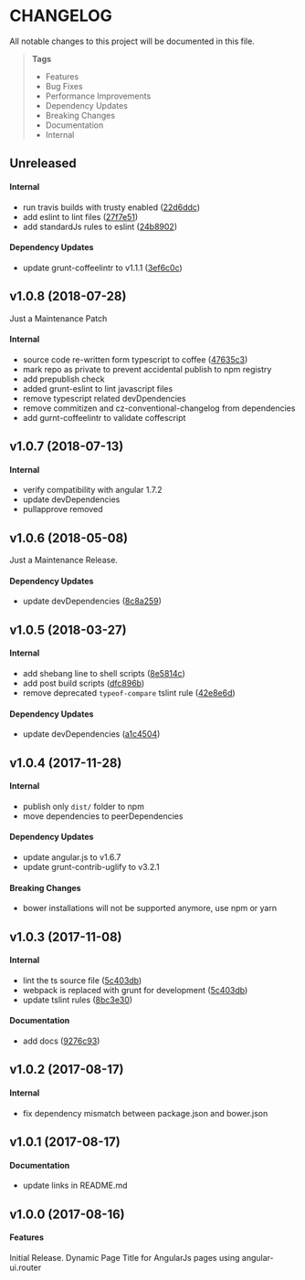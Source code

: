 # CHANGELOG

All notable changes to this project will be documented in this file.

> **Tags**
> - Features
> - Bug Fixes
> - Performance Improvements
> - Dependency Updates
> - Breaking Changes
> - Documentation
> - Internal

## Unreleased

#### Internal

* run travis builds with trusty enabled ([22d6ddc](https://github.com/Sibiraj-S/ui-router-page-title/commit/22d6ddc))
* add eslint to lint files ([27f7e51](https://github.com/Sibiraj-S/ui-router-page-title/commit/27f7e51))
* add standardJs rules to eslint ([24b8902](https://github.com/Sibiraj-S/ui-router-page-title/commit/24b8902))

#### Dependency Updates

* update grunt-coffeelintr to v1.1.1 ([3ef6c0c](https://github.com/Sibiraj-S/ui-router-page-title/commit/3ef6c0c))

## v1.0.8 (2018-07-28)

Just a Maintenance Patch

#### Internal

* source code re-written form typescript to coffee ([47635c3](https://github.com/Sibiraj-S/ui-router-page-title/commit/47635c3))
* mark repo as private to prevent accidental publish to npm registry
* add prepublish check
* added grunt-eslint to lint javascript files
* remove typescript related devDpendencies
* remove commitizen and cz-conventional-changelog from dependencies
* add gurnt-coffeelintr to validate coffescript

## v1.0.7 (2018-07-13)

#### Internal

* verify compatibility with angular 1.7.2
* update devDependencies
* pullapprove removed

## v1.0.6 (2018-05-08)

Just a Maintenance Release.

#### Dependency Updates

* update devDependencies ([8c8a259](https://github.com/Sibiraj-S/ui-router-page-title/commit/8c8a259))

## v1.0.5 (2018-03-27)

#### Internal

* add shebang line to shell scripts ([8e5814c](https://github.com/Sibiraj-S/ui-router-page-title/commit/8e5814c))
* add post build scripts ([dfc896b](https://github.com/Sibiraj-S/ui-router-page-title/commit/dfc896b))
* remove deprecated `typeof-compare` tslint rule ([42e8e6d](https://github.com/Sibiraj-S/ui-router-page-title/commit/42e8e6d))

#### Dependency Updates

* update devDependencies ([a1c4504](https://github.com/Sibiraj-S/ui-router-page-title/commit/a1c4504))

## v1.0.4 (2017-11-28)

#### Internal

* publish only `dist/` folder to npm
* move dependencies to peerDependencies

#### Dependency Updates

* update angular.js to v1.6.7
* update grunt-contrib-uglify to v3.2.1

#### Breaking Changes

* bower installations will not be supported anymore, use npm or yarn

## v1.0.3 (2017-11-08)

#### Internal

* lint the ts source file ([5c403db](https://github.com/Sibiraj-S/ui-router-page-title/commit/5c403db))
* webpack is replaced with grunt for development ([5c403db](https://github.com/Sibiraj-S/ui-router-page-title/commit/5c403db))
* update tslint rules ([8bc3e30](https://github.com/Sibiraj-S/ui-router-page-title/commit/8bc3e30))

#### Documentation

* add docs ([9276c93](https://github.com/Sibiraj-S/ui-router-page-title/commit/9276c93))

## v1.0.2 (2017-08-17)

#### Internal

* fix dependency mismatch between package.json and bower.json

## v1.0.1 (2017-08-17)

#### Documentation

* update links in README.md

## v1.0.0 (2017-08-16)

#### Features

Initial Release. Dynamic Page Title for AngularJs pages using angular-ui.router
